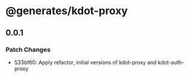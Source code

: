 # @generates/kdot-proxy

## 0.0.1
### Patch Changes

- 533bf60: Apply refactor, initial versions of kdot-proxy and kdot-auth-proxy
